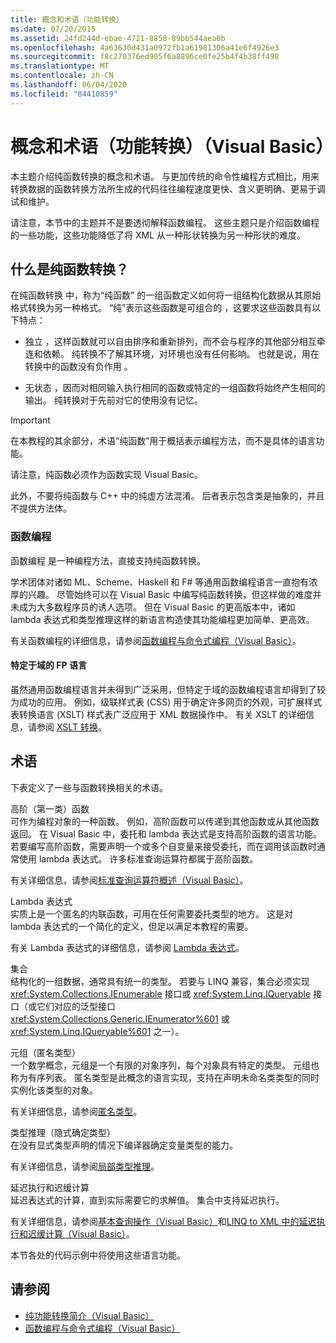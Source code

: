 ```yaml
---
title: 概念和术语（功能转换）
ms.date: 07/20/2015
ms.assetid: 24fd244d-ebae-4721-8858-89bb544aea0b
ms.openlocfilehash: 4a63630d431a0972fb1a61981306a41e6f4926e3
ms.sourcegitcommit: f8c270376ed905f6a8896ce0fe25b4f4b38ff498
ms.translationtype: MT
ms.contentlocale: zh-CN
ms.lasthandoff: 06/04/2020
ms.locfileid: "84410859"
---
```

# <a name="concepts-and-terminology-functional-transformation-visual-basic"></a>概念和术语（功能转换）（Visual Basic）
本主题介绍纯函数转换的概念和术语。 与更加传统的命令性编程方式相比，用来转换数据的函数转换方法所生成的代码往往编程速度更快、含义更明确、更易于调试和维护。

请注意，本节中的主题并不是要透彻解释函数编程。 这些主题只是介绍函数编程的一些功能，这些功能降低了将 XML 从一种形状转换为另一种形状的难度。

## <a name="what-is-pure-functional-transformation"></a>什么是纯函数转换？

在纯函数转换  中，称为“纯函数”  的一组函数定义如何将一组结构化数据从其原始格式转换为另一种格式。 “纯”表示这些函数是可组合的  ，这要求这些函数具有以下特点：

- 独立  ，这样函数就可以自由排序和重新排列，而不会与程序的其他部分相互牵连和依赖。 纯转换不了解其环境，对环境也没有任何影响。 也就是说，用在转换中的函数没有负作用  。

- 无状态  ，因而对相同输入执行相同的函数或特定的一组函数将始终产生相同的输出。 纯转换对于先前对它的使用没有记忆。

> [!IMPORTANT]
> 在本教程的其余部分，术语“纯函数”用于概括表示编程方法，而不是具体的语言功能。
>
> 请注意，纯函数必须作为函数实现 Visual Basic。
>
> 此外，不要将纯函数与 C++ 中的纯虚方法混淆。 后者表示包含类是抽象的，并且不提供方法体。

### <a name="functional-programming"></a>函数编程

函数编程  是一种编程方法，直接支持纯函数转换。

学术团体对诸如 ML、Scheme、Haskell 和 F# 等通用函数编程语言一直抱有浓厚的兴趣。 尽管始终可以在 Visual Basic 中编写纯函数转换，但这样做的难度并未成为大多数程序员的诱人选项。 但在 Visual Basic 的更高版本中，诸如 lambda 表达式和类型推理这样的新语言构造使其功能编程更加简单、更高效。

有关函数编程的详细信息，请参阅[函数编程与命令式编程（Visual Basic）](functional-programming-vs-imperative-programming.md)。

#### <a name="domain-specific-fp-languages"></a>特定于域的 FP 语言

虽然通用函数编程语言并未得到广泛采用，但特定于域的函数编程语言却得到了较为成功的应用。 例如，级联样式表 (CSS) 用于确定许多网页的外观，可扩展样式表转换语言 (XSLT) 样式表广泛应用于 XML 数据操作中。 有关 XSLT 的详细信息，请参阅 [XSLT 转换](../../../../standard/data/xml/xslt-transformations.md)。

## <a name="terminology"></a>术语

下表定义了一些与函数转换相关的术语。

高阶（第一类）函数\
可作为编程对象的一种函数。 例如，高阶函数可以传递到其他函数或从其他函数返回。 在 Visual Basic 中，委托和 lambda 表达式是支持高阶函数的语言功能。 若要编写高阶函数，需要声明一个或多个自变量来接受委托，而在调用该函数时通常使用 lambda 表达式。 许多标准查询运算符都属于高阶函数。

有关详细信息，请参阅[标准查询运算符概述（Visual Basic）](standard-query-operators-overview.md)。

Lambda 表达式\
实质上是一个匿名的内联函数，可用在任何需要委托类型的地方。 这是对 lambda 表达式的一个简化的定义，但足以满足本教程的需要。

有关 Lambda 表达式的详细信息，请参阅 [Lambda 表达式](../../language-features/procedures/lambda-expressions.md)。

集合\
结构化的一组数据，通常具有统一的类型。 若要与 LINQ 兼容，集合必须实现 <xref:System.Collections.IEnumerable> 接口或 <xref:System.Linq.IQueryable> 接口（或它们对应的泛型接口 <xref:System.Collections.Generic.IEnumerator%601> 或 <xref:System.Linq.IQueryable%601> 之一）。

元组（匿名类型）\
一个数学概念，元组是一个有限的对象序列，每个对象具有特定的类型。 元组也称为有序列表。 匿名类型是此概念的语言实现，支持在声明未命名类类型的同时实例化该类型的对象。

有关详细信息，请参阅[匿名类型](../../language-features/objects-and-classes/anonymous-types.md)。

类型推理（隐式确定类型）\
在没有显式类型声明的情况下编译器确定变量类型的能力。

有关详细信息，请参阅[局部类型推理](../../language-features/variables/local-type-inference.md)。

延迟执行和迟缓计算\
延迟表达式的计算，直到实际需要它的求解值。 集合中支持延迟执行。

有关详细信息，请参阅[基本查询操作（Visual Basic）](basic-query-operations.md)和[LINQ to XML 中的延迟执行和迟缓计算（Visual Basic）](deferred-execution-and-lazy-evaluation-in-linq-to-xml.md)。

本节各处的代码示例中将使用这些语言功能。

## <a name="see-also"></a>请参阅

- [纯功能转换简介（Visual Basic）](introduction-to-pure-functional-transformations.md)
- [函数编程与命令式编程（Visual Basic）](functional-programming-vs-imperative-programming.md)
